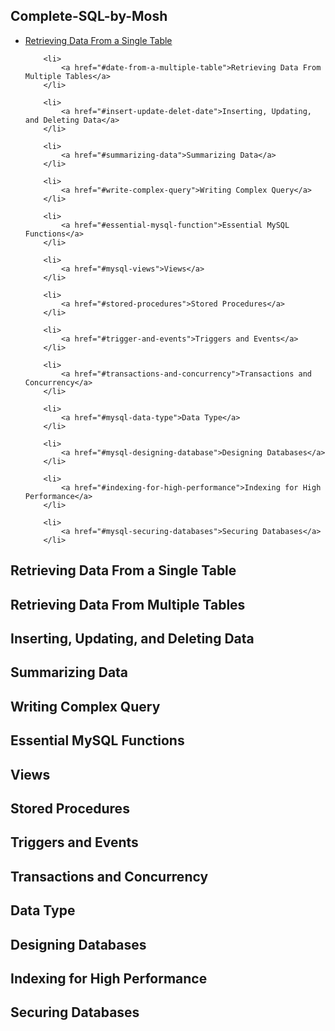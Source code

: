 <h2>Complete-SQL-by-Mosh</h2>

<ul>
        <li>
            <a href="#date-from-a-single-table">Retrieving Data From a Single Table</a>
        </li>

        <li>
            <a href="#date-from-a-multiple-table">Retrieving Data From Multiple Tables</a>
        </li>

        <li>
            <a href="#insert-update-delet-date">Inserting, Updating, and Deleting Data</a>
        </li>

        <li>
            <a href="#summarizing-data">Summarizing Data</a>
        </li>

        <li>
            <a href="#write-complex-query">Writing Complex Query</a>
        </li>

        <li>
            <a href="#essential-mysql-function">Essential MySQL Functions</a>
        </li>

        <li>
            <a href="#mysql-views">Views</a>
        </li>

        <li>
            <a href="#stored-procedures">Stored Procedures</a> 
        </li>

        <li>
            <a href="#trigger-and-events">Triggers and Events</a>
        </li>

        <li>
            <a href="#transactions-and-concurrency">Transactions and Concurrency</a>
        </li>

        <li>
            <a href="#mysql-data-type">Data Type</a>
        </li>

        <li>
            <a href="#mysql-designing-database">Designing Databases</a>
        </li>

        <li>
            <a href="#indexing-for-high-performance">Indexing for High Performance</a>
        </li>

        <li>
            <a href="#mysql-securing-databases">Securing Databases</a>
        </li>
</ul>

<!--Details about "Data From a Single Table" -->
<h2 id="date-from-a-single-table">Retrieving Data From a Single Table</h2>
<h2 id="date-from-a-multiple-table">Retrieving Data From Multiple Tables</h2>
<h2 id="insert-update-delet-date">Inserting, Updating, and Deleting Data</h2>
<h2 id="summarizing-data">Summarizing Data</h2>
<h2 id="write-complex-query">Writing Complex Query</h2>
<h2 id="essential-mysql-function">Essential MySQL Functions</h2>
<h2 id="mysql-views">Views</h2>
<h2 id="stored-procedures">Stored Procedures</h2>
<h2 id="trigger-and-events">Triggers and Events</h2>
<h2 id="transactions-and-concurrency">Transactions and Concurrency</h2>
<h2 id="mysql-data-type">Data Type</h2>
<h2 id="mysql-designing-database">Designing Databases</h2>
<h2 id="indexing-for-high-performance">Indexing for High Performance</h2>
<h2 id="mysql-securing-databases">Securing Databases</h2>
